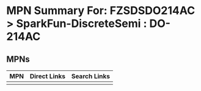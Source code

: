 



# MPN Summary For: FZSDSDO214AC > SparkFun-DiscreteSemi : DO-214AC

## MPNs
  

|MPN|Direct Links|Search Links|
| :--- | :--- | :--- |
||||
